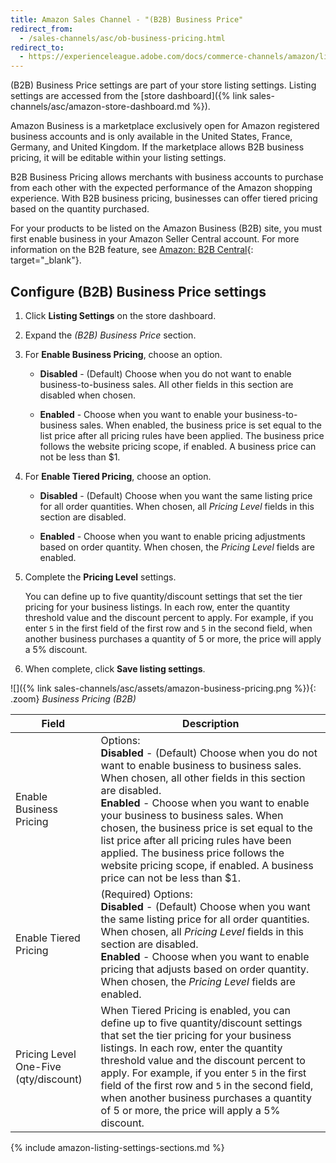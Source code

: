 ```yaml
---
title: Amazon Sales Channel - "(B2B) Business Price"
redirect_from:
  - /sales-channels/asc/ob-business-pricing.html
redirect_to:
  - https://experienceleague.adobe.com/docs/commerce-channels/amazon/listing-settings/business-pricing.html
---
```


(B2B) Business Price settings are part of your store listing settings. Listing settings are accessed from the [store dashboard]({% link sales-channels/asc/amazon-store-dashboard.md %}).

Amazon Business is a marketplace exclusively open for Amazon registered business accounts and is only available in the United States, France, Germany, and United Kingdom. If the marketplace allows B2B business pricing, it will be editable within your listing settings.

B2B Business Pricing allows merchants with business accounts to purchase from each other with the expected performance of the Amazon shopping experience. With B2B business pricing, businesses can offer tiered pricing based on the quantity purchased.

For your products to be listed on the Amazon Business (B2B) site, you must first enable business in your Amazon Seller Central account. For more information on the B2B feature, see [Amazon: B2B Central][1]{: target="_blank"}.

## Configure (B2B) Business Price settings

1. Click **Listing Settings** on the store dashboard.

1. Expand the _(B2B) Business Price_ section.

1. For **Enable Business Pricing**, choose an option.

    - **Disabled** - (Default) Choose when you do not want to enable business-to-business sales. All other fields in this section are disabled when chosen.

    - **Enabled** - Choose when you want to enable your business-to-business sales. When enabled, the business price is set equal to the list price after all pricing rules have been applied. The business price follows the website pricing scope, if enabled. A business price can not be less than $1.

1. For **Enable Tiered Pricing**, choose an option.

    - **Disabled** - (Default) Choose when you want the same listing price for all order quantities. When chosen, all _Pricing Level_ fields in this section are disabled.

    - **Enabled** - Choose when you want to enable pricing adjustments based on order quantity. When chosen, the _Pricing Level_ fields are enabled.

1. Complete the **Pricing Level** settings.

   You can define up to five quantity/discount settings that set the tier pricing for your business listings. In each row, enter the quantity threshold value and the discount percent to apply. For example, if you enter `5` in the first field of the first row and `5` in the second field, when another business purchases a quantity of 5 or more, the price will apply a 5% discount.

1. When complete, click **Save listing settings**.

![]({% link sales-channels/asc/assets/amazon-business-pricing.png %}){: .zoom}
_Business Pricing (B2B)_

|Field |Description|
|--- |--- |
|Enable Business Pricing|Options: <br/>**Disabled** - (Default) Choose when you do not want to enable business to business sales. When chosen, all other fields in this section are disabled.<br/>**Enabled** - Choose when you want to enable your business to business sales. When chosen, the business price is set equal to the list price after all pricing rules have been applied. The business price follows the website pricing scope, if enabled. A business price can not be less than $1. |
|Enable Tiered Pricing|(Required) Options: <br/>**Disabled** - (Default) Choose when you want the same listing price for all order quantities. When chosen, all _Pricing Level_ fields in this section are disabled.<br/>**Enabled** - Choose when you want to enable pricing that adjusts based on order quantity. When chosen, the _Pricing Level_ fields are enabled. |
|Pricing Level One-Five (qty/discount)|When Tiered Pricing is enabled, you can define up to five quantity/discount settings that set the tier pricing for your business listings. In each row, enter the quantity threshold value and the discount percent to apply. For example, if you enter `5` in the first field of the first row and `5` in the second field, when another business purchases a quantity of 5 or more, the price will apply a 5% discount. |

{% include amazon-listing-settings-sections.md %}

[1]: https://sellercentral.amazon.com/gp/help/G202161480
